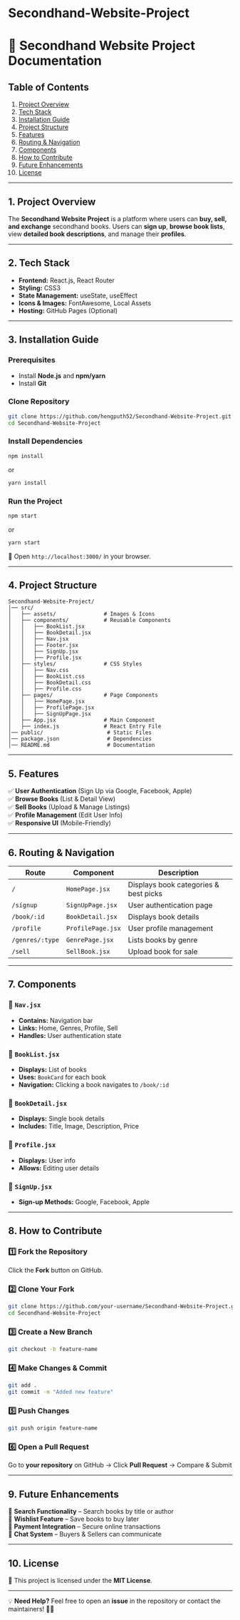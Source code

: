 ﻿# Secondhand-Website-Project
# 📖 **Secondhand Website Project Documentation**  

## **Table of Contents**  
1. [Project Overview](#project-overview)  
2. [Tech Stack](#tech-stack)  
3. [Installation Guide](#installation-guide)  
4. [Project Structure](#project-structure)  
5. [Features](#features)  
6. [Routing & Navigation](#routing--navigation)  
7. [Components](#components)  
8. [How to Contribute](#how-to-contribute)  
9. [Future Enhancements](#future-enhancements)  
10. [License](#license)  

---

## **1. Project Overview**  
The **Secondhand Website Project** is a platform where users can **buy, sell, and exchange** secondhand books. Users can **sign up**, **browse book lists**, view **detailed book descriptions**, and manage their **profiles**.  

---

## **2. Tech Stack**  
- **Frontend:** React.js, React Router  
- **Styling:** CSS3  
- **State Management:** useState, useEffect  
- **Icons & Images:** FontAwesome, Local Assets  
- **Hosting:** GitHub Pages (Optional)  

---

## **3. Installation Guide**  
### **Prerequisites**  
- Install **Node.js** and **npm/yarn**  
- Install **Git**  

### **Clone Repository**  
```sh
git clone https://github.com/hengputh52/Secondhand-Website-Project.git
cd Secondhand-Website-Project
```

### **Install Dependencies**  
```sh
npm install
```
or  
```sh
yarn install
```

### **Run the Project**  
```sh
npm start
```
or  
```sh
yarn start
```
🔹 Open `http://localhost:3000/` in your browser.

---

## **4. Project Structure**  
```
Secondhand-Website-Project/
│── src/
│   ├── assets/               # Images & Icons
│   ├── components/           # Reusable Components
│   │   ├── BookList.jsx
│   │   ├── BookDetail.jsx
│   │   ├── Nav.jsx
│   │   ├── Footer.jsx
│   │   ├── SignUp.jsx
│   │   ├── Profile.jsx
│   ├── styles/               # CSS Styles
│   │   ├── Nav.css
│   │   ├── BookList.css
│   │   ├── BookDetail.css
│   │   ├── Profile.css
│   ├── pages/                # Page Components
│   │   ├── HomePage.jsx
│   │   ├── ProfilePage.jsx
│   │   ├── SignUpPage.jsx
│   ├── App.jsx               # Main Component
│   ├── index.js              # React Entry File
│── public/                    # Static Files
│── package.json               # Dependencies
│── README.md                  # Documentation
```

---

## **5. Features**  
✅ **User Authentication** (Sign Up via Google, Facebook, Apple)  
✅ **Browse Books** (List & Detail View)  
✅ **Sell Books** (Upload & Manage Listings)  
✅ **Profile Management** (Edit User Info)  
✅ **Responsive UI** (Mobile-Friendly)  

---

## **6. Routing & Navigation**  
| **Route**            | **Component**        | **Description**             |
|----------------------|---------------------|-----------------------------|
| `/`                 | `HomePage.jsx`       | Displays book categories & best picks  |
| `/signup`           | `SignUpPage.jsx`     | User authentication page    |
| `/book/:id`         | `BookDetail.jsx`     | Displays book details       |
| `/profile`          | `ProfilePage.jsx`    | User profile management     |
| `/genres/:type`     | `GenrePage.jsx`      | Lists books by genre        |
| `/sell`             | `SellBook.jsx`       | Upload book for sale        |

---

## **7. Components**  
### 📌 **`Nav.jsx`**  
- **Contains:** Navigation bar  
- **Links:** Home, Genres, Profile, Sell  
- **Handles:** User authentication state  

### 📌 **`BookList.jsx`**  
- **Displays:** List of books  
- **Uses:** `BookCard` for each book  
- **Navigation:** Clicking a book navigates to `/book/:id`  

### 📌 **`BookDetail.jsx`**  
- **Displays:** Single book details  
- **Includes:** Title, Image, Description, Price  

### 📌 **`Profile.jsx`**  
- **Displays:** User info  
- **Allows:** Editing user details  

### 📌 **`SignUp.jsx`**  
- **Sign-up Methods:** Google, Facebook, Apple  

---

## **8. How to Contribute**  
### **1️⃣ Fork the Repository**  
Click the **Fork** button on GitHub.  

### **2️⃣ Clone Your Fork**  
```sh
git clone https://github.com/your-username/Secondhand-Website-Project.git
cd Secondhand-Website-Project
```

### **3️⃣ Create a New Branch**  
```sh
git checkout -b feature-name
```

### **4️⃣ Make Changes & Commit**  
```sh
git add .
git commit -m "Added new feature"
```

### **5️⃣ Push Changes**  
```sh
git push origin feature-name
```

### **6️⃣ Open a Pull Request**  
Go to **your repository** on GitHub → Click **Pull Request** → Compare & Submit  

---

## **9. Future Enhancements**  
🚀 **Search Functionality** – Search books by title or author  
🚀 **Wishlist Feature** – Save books to buy later  
🚀 **Payment Integration** – Secure online transactions  
🚀 **Chat System** – Buyers & Sellers can communicate  

---

## **10. License**  
📜 This project is licensed under the **MIT License**.  

---
💡 **Need Help?** Feel free to open an **issue** in the repository or contact the maintainers! 🚀🔥
